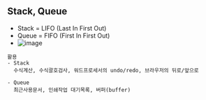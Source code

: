 ## Stack, Queue
  - Stack = LIFO (Last In First Out)
  - Queue = FIFO (First In First Out)
  - ![image](https://user-images.githubusercontent.com/95848796/199730742-521a6a8b-2506-4a56-93cc-fccc69f41385.png)

  ```
  활용
  - Stack
    수식계산, 수식괄호검사, 워드프로세서의 undo/redo, 브라우저의 뒤로/앞으로
    
  - Queue
    최근사용문서, 인쇄작업 대기목록, 버퍼(buffer)
  ```
